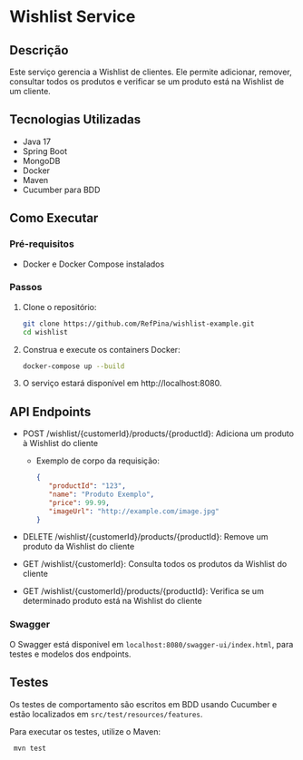 # Wishlist Service

## Descrição

Este serviço gerencia a Wishlist de clientes. Ele permite adicionar, remover, consultar todos os produtos e verificar se um produto está na Wishlist de um cliente.

## Tecnologias Utilizadas

- Java 17
- Spring Boot
- MongoDB
- Docker
- Maven
- Cucumber para BDD

## Como Executar

### Pré-requisitos

- Docker e Docker Compose instalados

### Passos

1. Clone o repositório:
   ```bash
   git clone https://github.com/RefPina/wishlist-example.git
   cd wishlist

2. Construa e execute os containers Docker:
    ```bash
    docker-compose up --build

3. O serviço estará disponível em http://localhost:8080.

## API Endpoints
+ POST /wishlist/{customerId}/products/{productId}: Adiciona um produto à Wishlist do cliente
  
   + Exemplo de corpo da requisição:
      ```json
      {
         "productId": "123",
         "name": "Produto Exemplo",
         "price": 99.99,
         "imageUrl": "http://example.com/image.jpg"
      }

+ DELETE /wishlist/{customerId}/products/{productId}: Remove um produto da Wishlist do cliente
+ GET /wishlist/{customerId}: Consulta todos os produtos da Wishlist do cliente
+ GET /wishlist/{customerId}/products/{productId}: Verifica se um determinado produto está na Wishlist do cliente

### Swagger
O Swagger está disponivel em `localhost:8080/swagger-ui/index.html`, para testes e modelos dos endpoints.


## Testes
Os testes de comportamento são escritos em BDD usando Cucumber e estão localizados em `src/test/resources/features`.

Para executar os testes, utilize o Maven:

   ```bash
    mvn test